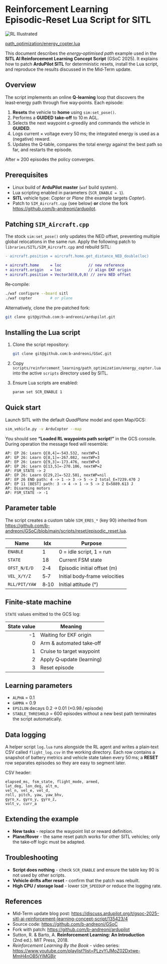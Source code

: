 
# Reinforcement Learning Episodic‑Reset Lua Script for SITL
![RL Illustrated](../images/rl.gif)

[path_optimization/energy_copter.lua](https://github.com/b-andreoni/GSoC/blob/main/scripts/reinforcement_learning/path_optimization/energy_copter.lua)

This document describes the *energy‑optimised path* example used in the **SITL AI Reinforcement Learning Concept Script** (GSoC 2025). It explains how to patch **ArduPilot SITL** for deterministic resets, install the Lua script, and reproduce the results discussed in the Mid‑Term update.

## Overview

The script implements an online **Q‑learning** loop that discovers the least‑energy path through five way‑points. Each episode:

1. **Resets** the vehicle to **home** using `sim:set_pose()`.
2. Performs a **GUIDED** **take‑off** to 10 m AGL.
3. Selects the next waypoint ε‑greedily and commands the vehicle in **GUIDED**.
4. Logs current × voltage every 50 ms; the integrated energy is used as a (negative) reward.
5. Updates the Q‑table, compares the total energy against the best path so far, and restarts the episode.

After ≈ 200 episodes the policy converges.

## Prerequisites

* Linux build of **ArduPilot master** (`waf` build system).
* Lua scripting enabled in parameters (`SCR_ENABLE = 1`).
* **SITL** vehicle type: *Copter* or *Plane* (the example targets *Copter*).
* Patch to `SIM_Aircraft.cpp` (see below) **or** clone the fork  
  <https://github.com/b-andreoni/ardupilot>.

## Patching `SIM_Aircraft.cpp`

The stock `sim:set_pose()` only updates the NED offset, preventing multiple global relocations in the same run. Apply the following patch to `libraries/SITL/SIM_Aircraft.cpp` and rebuild SITL:

```diff
- aircraft.position = aircraft.home.get_distance_NED_double(loc)

+ aircraft.home     = loc            // new reference
+ aircraft.origin   = loc            // align EKF origin
+ aircraft.position = Vector3d(0,0,0) // zero NED offset
```

Re‑compile:

```bash
./waf configure --board sitl
./waf copter        # or plane
```

Alternatively, clone the pre‑patched fork:

```bash
git clone git@github.com:b-andreoni/ardupilot.git
```

## Installing the Lua script

1. Clone the script repository:

   ```bash
   git clone git@github.com:b-andreoni/GSoC.git
   ```

2. Copy  
   `scripts/reinforcement_learning/path_optimization/energy_copter.lua`  
   into the active `scripts` directory used by SITL.

3. Ensure Lua scripts are enabled:

   ```bash
   param set SCR_ENABLE 1
   ```

## Quick start

Launch SITL with the default *QuadPlane* model and open Map/GCS:

```bash
sim_vehicle.py -v ArduCopter --map
```

You should see **“Loaded RL waypoints path script!”** in the GCS console.  
During operation the message feed will resemble:

```
AP: EP 26: Learn Q[0,4]=-543.532, nextWP=1
AP: EP 26: Learn Q[8,1]=-267.082, nextWP=3
AP: EP 26: Learn Q[9,3]=-173.476, nextWP=5
AP: EP 26: Learn Q[13,5]=-270.106, nextWP=2
AP: FSM_STATE -> 2
AP: EP 26: Learn Q[29,2]=-522.501, nextWP=nil
AP: EP 26 END path: 4 -> 1 -> 3 -> 5 -> 2 total_E=7239.470 J
AP: EP 11 [BEST] path: 3 -> 4 -> 1 -> 5 -> 2 E=5889.613 J
AP: Disarming motors
AP: FSM_STATE -> -1
```

## Parameter table

The script creates a custom table `SIM_ERES_*` (key 90) inherited from  
<https://github.com/b-andreoni/GSoC/blob/main/scripts/reset/episodic_reset.lua>.

| Name            | Idx | Purpose                               |
|-----------------|-----|---------------------------------------|
| `ENABLE`        | 1   | 0 = idle script, 1 = run              |
| `STATE`         | 18  | Current FSM state                     |
| `OFST_N/E/D`    | 2‑4 | Episodic initial offset (m)           |
| `VEL_X/Y/Z`     | 5‑7 | Initial body‑frame velocities         |
| `RLL/PIT/YAW`   | 8‑10| Initial attitude (°)                  |

## Finite‑state machine

`STATE` values emitted to the GCS log:

| State value | Meaning                    |
|------------:|----------------------------|
| -1          | Waiting for EKF origin     |
| 0           | Arm & automated take‑off   |
| 1           | Cruise to target waypoint  |
| 2           | Apply Q‑update (learning)  |
| 3           | Reset episode              |

## Learning parameters

* `ALPHA` = 0.1  
* `GAMMA` = 0.9  
* `EPSILON` decays 0.2 → 0.01 (×0.98 / episode)  
* `STABLE_THRESHOLD` = 600 episodes without a new best path terminates the script automatically.

## Data logging

A helper script `log.lua` runs alongside the RL agent and writes a plain‑text CSV called `flight_log.csv` in the working directory. Each row contains a snapshot of battery metrics and vehicle state taken every 50 ms; a **RESET** row separates episodes so they are easy to segment later.

CSV header:

```text
elapsed_ms, fsm_state, flight_mode, armed,
lat_deg, lon_deg, alt_m,
vel_n, vel_e, vel_d,
roll, pitch, yaw, yaw_bhv,
gyro_x, gyro_y, gyro_z,
volt_v, curr_a
```

## Extending the example

* **New tasks** - replace the waypoint list or reward definition.  
* **Plane/Rover** - the same reset patch works for other SITL vehicles; only the take‑off logic must be adapted.

## Troubleshooting

* **Script does nothing** - check `SCR_ENABLE` and ensure the table key 90 is not used by other scripts.  
* **Vehicle drifts after reset** - confirm that the patch was rebuilt.  
* **High CPU / storage load** - lower `SIM_SPEEDUP` or reduce the logging rate.

## References

* Mid‑Term update blog post: <https://discuss.ardupilot.org/t/gsoc-2025-sitl-ai-reinforcement-learning-concept-script/135423/4>  
* Source code: <https://github.com/b-andreoni/GSoC>  
* Fork with patch: <https://github.com/b-andreoni/ardupilot>  
* Sutton, R. & Barto, A. **Reinforcement Learning: An Introduction** (2nd ed.). MIT Press, 2018.  
* *Reinforcement Learning By the Book* - video series: <https://www.youtube.com/playlist?list=PLzvYlJMoZ02Dxtwe-MmH4nOB5jYlMGBjr>